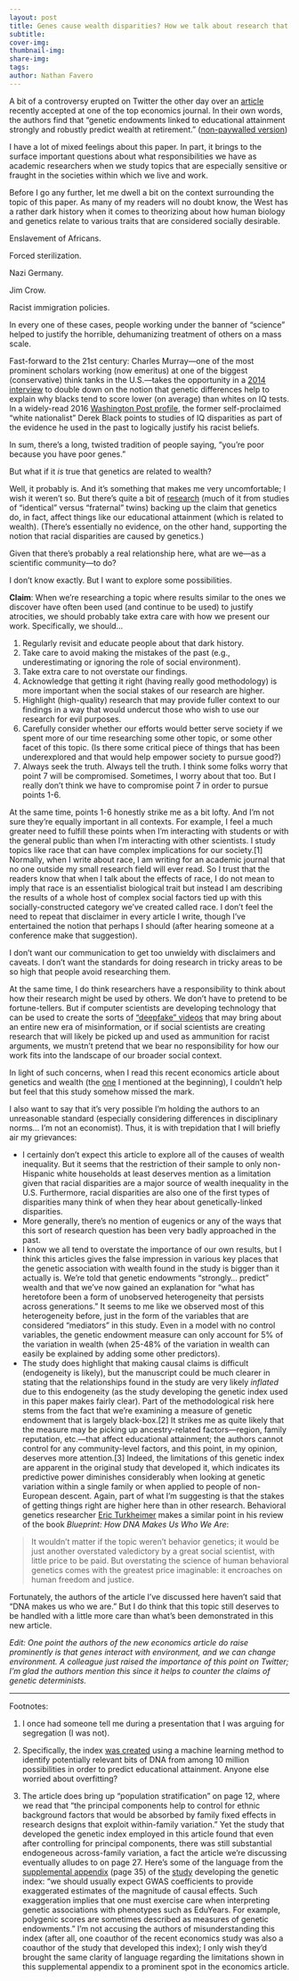 ```yaml
---
layout: post
title: Genes cause wealth disparities? How we talk about research that could be used for evil
subtitle: 
cover-img: 
thumbnail-img: 
share-img: 
tags: 
author: Nathan Favero
---
```


A bit of a controversy erupted on Twitter the other day over an [article](https://www.journals.uchicago.edu/doi/abs/10.1086/705415) recently accepted at one of the top economics journal. In their own words, the authors find that “genetic endowments linked to educational attainment strongly and robustly predict wealth at retirement.” ([non-paywalled version](https://nicholaswpapageorge.files.wordpress.com/2019/07/jpe_final-1.pdf))

I have a lot of mixed feelings about this paper. In part, it brings to the surface important questions about what responsibilities we have as academic researchers when we study topics that are especially sensitive or fraught in the societies within which we live and work.

Before I go any further, let me dwell a bit on the context surrounding the topic of this paper. As many of my readers will no doubt know, the West has a rather dark history when it comes to theorizing about how human biology and genetics relate to various traits that are considered socially desirable.

Enslavement of Africans.

Forced sterilization.

Nazi Germany.

Jim Crow.

Racist immigration policies.

In every one of these cases, people working under the banner of “science” helped to justify the horrible, dehumanizing treatment of others on a mass scale.

Fast-forward to the 21st century: Charles Murray—one of the most prominent scholars working (now emeritus) at one of the biggest (conservative) think tanks in the U.S.—takes the opportunity in a [2014 interview](https://www.aei.org/publication/bell-curve-20-years-later-qa-charles-murray/) to double down on the notion that genetic differences help to explain why blacks tend to score lower (on average) than whites on IQ tests. In a widely-read 2016 [Washington Post profile](https://www.washingtonpost.com/national/the-white-flight-of-derek-black/2016/10/15/ed5f906a-8f3b-11e6-a6a3-d50061aa9fae_story.html), the former self-proclaimed “white nationalist” Derek Black points to studies of IQ disparities as part of the evidence he used in the past to logically justify his racist beliefs.

In sum, there’s a long, twisted tradition of people saying, “you’re poor because you have poor genes.”

But what if it *is* true that genetics are related to wealth?

Well, it probably is. And it’s something that makes me very uncomfortable; I wish it weren’t so. But there’s quite a bit of [research](https://doi.org/10.1093/sf/sot076) (much of it from studies of “identical” versus “fraternal” twins) backing up the claim that genetics do, in fact, affect things like our educational attainment (which is related to wealth). (There’s essentially no evidence, on the other hand, supporting the notion that racial disparities are caused by genetics.)

Given that there’s probably a real relationship here, what are we—as a scientific community—to do?

I don’t know exactly. But I want to explore some possibilities.

**Claim**: When we’re researching a topic where results similar to the ones we discover have often been used (and continue to be used) to justify atrocities, we should probably take extra care with how we present our work. Specifically, we should…

1. Regularly revisit and educate people about that dark history.
2. Take care to avoid making the mistakes of the past (e.g., underestimating or ignoring the role of social environment).
3. Take extra care to not overstate our findings.
4. Acknowledge that getting it right (having really good methodology) is more important when the social stakes of our research are higher.
5. Highlight (high-quality) research that may provide fuller context to our findings in a way that would undercut those who wish to use our research for evil purposes.
6. Carefully consider whether our efforts would better serve society if we spent more of our time researching some other topic, or some other facet of this topic. (Is there some critical piece of things that has been underexplored and that would help empower society to pursue good?)
7. Always seek the truth. Always tell the truth.
I think some folks worry that point 7 will be compromised. Sometimes, I worry about that too. But I really don’t think we have to compromise point 7 in order to pursue points 1-6.

At the same time, points 1-6 honestly strike me as a bit lofty. And I’m not sure they’re equally important in all contexts. For example, I feel a much greater need to fulfill these points when I’m interacting with students or with the general public than when I’m interacting with other scientists. I study topics like race that can have complex implications for our society.[1] Normally, when I write about race, I am writing for an academic journal that no one outside my small research field will ever read. So I trust that the readers know that when I talk about the effects of race, I do not mean to imply that race is an essentialist biological trait but instead I am describing the results of a whole host of complex social factors tied up with this socially-constructed category we’ve created called race. I don’t feel the need to repeat that disclaimer in every article I write, though I’ve entertained the notion that perhaps I should (after hearing someone at a conference make that suggestion).

I don’t want our communication to get too unwieldy with disclaimers and caveats. I don’t want the standards for doing research in tricky areas to be so high that people avoid researching them.

At the same time, I do think researchers have a responsibility to think about how their research might be used by others. We don’t have to pretend to be fortune-tellers. But if computer scientists are developing technology that can be used to create the sorts of [“deepfake” videos](https://www.forbes.com/sites/bernardmarr/2019/07/22/the-best-and-scariest-examples-of-ai-enabled-deepfakes/#5c35b7752eaf) that may bring about an entire new era of misinformation, or if social scientists are creating research that will likely be picked up and used as ammunition for racist arguments, we mustn’t pretend that we bear no responsibility for how our work fits into the landscape of our broader social context.

In light of such concerns, when I read this recent economics article about genetics and wealth (the [one](https://www.journals.uchicago.edu/doi/abs/10.1086/705415) I mentioned at the beginning), I couldn’t help but feel that this study somehow missed the mark.

I also want to say that it’s very possible I’m holding the authors to an unreasonable standard (especially considering differences in disciplinary norms… I’m not an economist). Thus, it is with trepidation that I will briefly air my grievances:

* I certainly don’t expect this article to explore all of the causes of wealth inequality. But it seems that the restriction of their sample to only non-Hispanic white households at least deserves mention as a limitation given that racial disparities are a major source of wealth inequality in the U.S. Furthermore, racial disparities are also one of the first types of disparities many think of when they hear about genetically-linked disparities.
* More generally, there’s no mention of eugenics or any of the ways that this sort of research question has been very badly approached in the past.
* I know we all tend to overstate the importance of our own results, but I think this articles gives the false impression in various key places that the genetic association with wealth found in the study is bigger than it actually is. We’re told that genetic endowments “strongly… predict” wealth and that we’ve now gained an explanation for “what has heretofore been a form of unobserved heterogeneity that persists across generations.” It seems to me like we observed most of this heterogeneity before, just in the form of the variables that are considered “mediators” in this study. Even in a model with no control variables, the genetic endowment measure can only account for 5% of the variation in wealth (when 25-48% of the variation in wealth can easily be explained by adding some other predictors).
* The study does highlight that making causal claims is difficult (endogeneity is likely), but the manuscript could be much clearer in stating that the relationships found in the study are very likely *inflated* due to this endogeneity (as the study developing the genetic index used in this paper makes fairly clear). Part of the methodological risk here stems from the fact that we’re examining a measure of genetic endowment that is largely black-box.[2] It strikes me as quite likely that the measure may be picking up ancestry-related factors—region, family reputation, etc.—that affect educational attainment; the authors cannot control for any community-level factors, and this point, in my opinion, deserves more attention.[3] Indeed, the limitations of this genetic index are apparent in the original study that developed it, which indicates its predictive power diminishes considerably when looking at genetic variation within a single family or when applied to people of non-European descent.
Again, part of what I’m suggesting is that the stakes of getting things right are higher here than in other research. Behavioral genetics researcher [Eric Turkheimer](https://doi.org/10.1002/hast.1008) makes a similar point in his review of the book *Blueprint: How DNA Makes Us Who We Are*:

> It wouldn’t matter if the topic weren’t behavior genetics; it would be just another overstated valedictory by a great social scientist, with little price to be paid. But overstating the science of human behavioral genetics comes with the greatest price imaginable: it encroaches on human freedom and justice.

Fortunately, the authors of the article I’ve discussed here haven’t said that “DNA makes us who we are.” But I do think that this topic still deserves to be handled with a little more care than what’s been demonstrated in this new article.

*Edit: One point the authors of the new economics article do raise prominently is that genes interact with environment, and we can change environment. A colleague just raised the importance of this point on Twitter; I’m glad the authors mention this since it helps to counter the claims of genetic determinists.*

__________________

Footnotes:

1. I once had someone tell me during a presentation that I was arguing for segregation (I was not).

2. Specifically, the index [was created](https://www.nature.com/articles/s41588-018-0147-3) using a machine learning method to identify potentially relevant bits of DNA from among 10 million possibilities in order to predict educational attainment. Anyone else worried about overfitting?

3. The article does bring up “population stratification” on page 12, where we read that “the principal components help to control for ethnic background factors that would be absorbed by family fixed effects in research designs that exploit within-family variation.” Yet the study that developed the genetic index employed in this article found that even after controlling for principal components, there was still substantial endogeneous across-family variation, a fact the article we’re discussing eventually alludes to on page 27. Here’s some of the language from the [supplemental appendix](https://static-content.springer.com/esm/art%3A10.1038%2Fs41588-018-0147-3/MediaObjects/41588_2018_147_MOESM1_ESM.pdf) (page 35) of the [study](https://www.nature.com/articles/s41588-018-0147-3) developing the genetic index: “we should usually expect GWAS coefficients to provide exaggerated estimates of the magnitude of causal effects. Such exaggeration implies that one must exercise care when interpreting genetic associations with phenotypes such as EduYears. For example, polygenic scores are sometimes described as measures of genetic endowments.” I’m not accusing the authors of misunderstanding this index (after all, one coauthor of the recent economics study was also a coauthor of the study that developed this index); I only wish they’d brought the same clarity of language regarding the limitations shown in this supplemental appendix to a prominent spot in the economics article.
